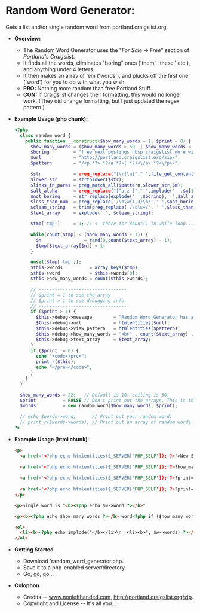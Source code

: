 # Random Word Generator: 

Gets a list and/or single random word from portland.craigslist.org.

* **Overview:**
  - The Random Word Generator uses the "*For Sale -> Free*" section of *Portland's Craigslist*. 
  - It finds all the words, eliminates "boring" ones ('them,' 'these,' etc.), and anything under 4 letters.
  - It then makes an array of 'em ('words'), and plucks off the first one ('word') for you to do with what you wish.
  - **PRO:** Nothing more random than free Portland Stuff.
  - **CON:** If Craigslist changes their formatting, this would no longer work. (They did change formatting, but I just updated the regex pattern.)

* **Example Usage (php chunk):**
    ```php
    <?php
      class random_word {
        public function __construct($how_many_words = 1, $print = 0) {
          $how_many_words = ($how_many_words > 50 || $how_many_words < 0 || !intval($how_many_words)) ? 50 : intval($how_many_words) ;
          $boring         = "free next postings nbsp craigslist more with what that there them must their this also were some your have from when they these does ikea";
          $url            = "http://portland.craigslist.org/zip/";
          $pattern        = "/<p.*?>.*?<a.*?>(.*?)<\/a>.*?<\/p>/";

          $str            = ereg_replace("[\r|\n]"," ",file_get_contents($url)); // <- Turn page into one string...
          $lower_str      = strtolower($str);                                    // <- Lowercase string...
          $links_in_paras = preg_match_all($pattern,$lower_str,$m);              // <- Get links inside paragraphs from that string...
          $all_alpha      = ereg_replace("[^a-z ]"," ",implode(' ',$m[1]));      // <- Turn that array back to a string and remove all non-alpha chars...
          $not_boring     = str_replace(explode(' ',$boring),' ',$all_alpha);    // <- Remove words from the list of "boring" words...
          $less_than_num  = preg_replace('/\b\w{1,3}\b/',' ',$not_boring);       // <- Remove words of less than 4 chars...
          $clean_string   = trim(preg_replace('/\s\s+/', ' ',$less_than_num));   // <- Remove more than two spaces and trim the string...
          $text_array     = explode(' ', $clean_string);                         // <- Back to an array.

          $tmp['tmp']     = 1; // <- there for count() in while loop...

          while(count($tmp) < ($how_many_words + 1)) {
            $n                = rand(0,count($text_array) - 1);
            $tmp[$text_array[$n]] = 1;
          }

          unset($tmp['tmp']);
          $this->words          = array_keys($tmp);
          $this->word           = $this->words[0];
          $this->how_many_words = count($this->words);

          // ---------------------------------
          // $print = 1 to see the array
          // $print > 1 to see debugging info.
          // ---------------------------------
          if ($print > 1) {
            $this->debug->message        = "Random Word Generator has a ceiling of 50 words.";
            $this->debug->url            = htmlentities($url);
            $this->debug->view_pattern   = htmlentities($pattern);
            $this->debug->how_many_words = "<b>" . count($text_array) . "</b> words from <b><a href='" . $url . "' target='_blank'>" . $url . "</a></b>.";
            $this->debug->text_array     = $text_array;
          }
          if ($print != 0) {
            echo "<code><pre>";
            print_r($this);
            echo "</pre></code>";
          }
        }
      }

      $how_many_words = 22;   // Default is 10, ceiling is 50.
      $print          = FALSE // Don't print out the arrays. This is the default.
      $words          = new random_word($how_many_words, $print);

      // echo $words->word;      // Print out your random word.
      // print_r($words->words); // Print out an array of random words.
    ?>
    ```

* **Example Usage (html chunk)**:
    ```html
    <p>
      <a href='<?php echo htmlentities($_SERVER['PHP_SELF']); ?>'>New Set (Default:10, no debugging info)</a>
      |
      <a href='<?php echo htmlentities($_SERVER['PHP_SELF']); ?>?how_many_words=25'>New Set (25)</a>
      |
      <a href='<?php echo htmlentities($_SERVER['PHP_SELF']); ?>?print=1'>New Set (some debugging info)</a>
      |
      <a href='<?php echo htmlentities($_SERVER['PHP_SELF']); ?>?print=2'>New Set (more debugging info)</a>
    </p>
    
    <p>Single word is "<b><?php echo $w->word ?></b>"
    
    <p><b><?php echo $how_many_words ?></b> word<?php if ($how_many_words != 1) { ?>s<?php } ?>.</p>
    
    <ol>
      <li><b><?php echo implode("</b></li>\n  <li><b>", $w->words) ?></b></li>
    </ol>
    ```
* **Getting Started**
  - Download 'random_word_generator.php.'
  - Save it to a php-enabled server/directory.
  - Go, go, go...

* **Colophon**
  - Credits -- www.nonlefthanded.com, http://portland.craigslist.org/zip.
  - Copyright and License -- It's all you...